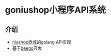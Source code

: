 # goniushop小程序API系统

## 介绍

- [niushop商城](https://www.niushop.com.cn/)的golang API实现
- 基于[beego](https://github.com/astaxie/beego)开发



